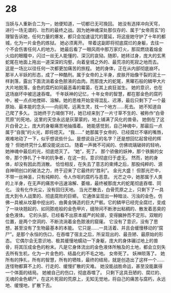 # 28

当妖与人重新合二为一，她便知道，一切都已无可挽回。
她没有选择冲向天穹，进行一场无谓的、壮烈的最终之战。因为她神魂深处那仅存的、属于“女帝周玄”的理智告诉她，任何力量的爆发，都只会加速诅咒的蔓延，将这座她守护了十年的都城，化为一片金色的炼狱。
她必须离开。
带着这副即将彻底腐烂的身躯，去往一个不会伤害任何人的地方。
她最后看了一眼风雨中那万家灯火，那双燃烧着熔金火焰的眼瞳中，闪过一丝无人能懂的、深沉的哀恸。随即，她转过身，庞大的玄黑蛇尾在地面上拖出一道深深的沟壑，向着皇城之外的、最荒凉的死寂之地而去。
这是一场比以往任何一次都更加痛苦的旅程。
她的身体，正在从内部彻底崩坏。那半人半妖的形态，成了一种酷刑。属于女帝的上半身，皮肤开始像干裂的泥土一样剥落，露出下面流淌着金色脓液的血肉。而那庞大的蛇尾，黑曜石般的鳞甲大片大片地脱落，金色的腐朽如同最恶毒的霉菌，在其上疯狂滋生。
她的意识，也在这场崩坏中被迅速吞噬。
千年妖神的记忆，十年女帝的智慧，都在那金色的腐朽中，被一点点地搅碎、溶解。她的思维开始变得混乱、迟滞，最后只剩下了一个最原始、最本能的念头——向前爬，远离生灵，找一个地方……死去。
她不知道自己爬了多久。
当她终于力竭倒下时，她已经来到了一片寸草不生的、被称作“白骨荒原”的死地。这里的天空永远是灰蒙蒙的，地上铺满了风化的兽骨。
她倒在了这片白骨之上，庞大的身躯痛苦地抽搐着。
她能感觉到，自己神魂中，那最后一点属于“自我”的火光，即将熄灭。
“我……”
她那属于女帝的、已经腐烂不堪的嘴唇，艰难地动了一下，似乎想说些什么。是想说自己的名字？还是想回忆起曾经的辉煌？
但她终究什么都没能说出口。
随着一声微不可闻的、仿佛琉璃破碎的轻响，她神魂中最后的光，彻底熄灭了。
“她”，死了。
那个骄傲的妖神，那个铁腕的女帝，那个挣扎了十年的抗争者，在这一刻，意识彻底归于虚无。
然而，她的身体，却没有因此而消散。
恰恰相反，在失去了意志的束缚之后，那股纯粹的、源自神明创口的破法之力，终于迎来了它最终的“胜利”。
金光大盛！
但那光芒中，不带一丝神圣，只有纯粹的、令人作呕的腐朽与恶意。
光芒之中，她那属于人类的上半身，在无声的痛苦中迅速溶解、萎缩，最终被那庞大的蛇尾彻底吞噬、同化。
没有化作光尘，没有回归天地。
当光芒散去，白骨荒原之上，只剩下了一具庞大到令人战栗的、彻底腐败的巨蟒。
它通体呈现出一种暗淡、污浊的金色，仿佛一具被从坟墓中挖出的、由黄金铸造的巨大尸骸。它的鳞甲已经完全腐烂，变成了一块块翘起的、如同脓疮般的金色甲片，缝隙间不断渗出粘稠的、散发着恶臭的金色液体。
它的头部，已经看不出原本威严的轮廓，变得臃肿而不定形。双眼的位置，是两个空洞的、不断流淌着金色脓液的窟窿。
它没有了意识，没有了思想，甚至没有了生物最基本的本能。
它只是……一具活着、并且会缓慢移动的“腐尸”。是那个永恒的伤口，在吞噬了宿主之后，所呈现出的、最丑陋、最原始的形态。
它偶尔会无意识地、极其缓慢地蠕动一下身躯，庞大的身体碾过地上的兽骨，将其压成金色的粉末。凡是它身体流出的金色液体所触及的土地，都会立刻失去所有生机，化为一片金色的、结晶化的不毛之地。
女帝死了。
妖神陨落了。
她所有的挣扎，所有的智慧，所有的牺牲，最终的结局，就是创造出了这样一个……连怪物都算不上的、行走的、缓慢扩散的灾难。
她没能战胜命运，甚至没能赢得一个体面的结局。
她被自己的伤口，彻底吞噬了。
只剩下这具丑陋的、腐烂的、无魂的金色蟒尸，在这片死寂的荒原上，无知无觉地，将自己的痛苦与腐朽，永远地、缓慢地，扩散下去。
